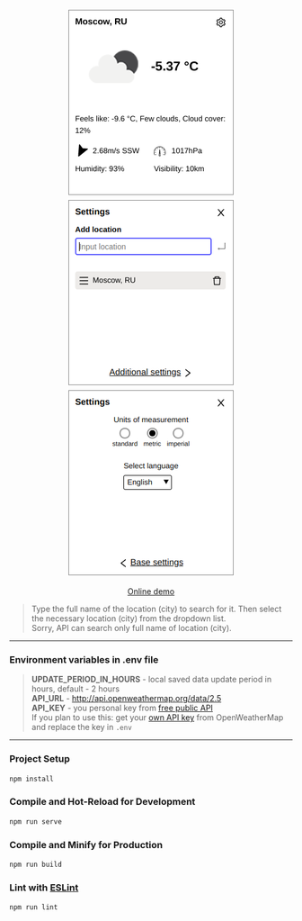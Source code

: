<p align="center">
    <img src="docs/example1.png" alt="img" width="298" height="335" >
    <img src="docs/example2.png" alt="img" width="298" height="335" >
    <img src="docs/example3.png" alt="img" width="298" height="335" >
</p>
<p align="center">
    <a href="https://weather-widget-alpha.vercel.app">Online demo</a>
</p>

>Type the full name of the location (city) to search for it. Then select the necessary location (city) from the dropdown list.  
>Sorry, API can search only full name of location (city).
---
### Environment variables in .env file

> **UPDATE_PERIOD_IN_HOURS** - local saved data update period in hours, default - 2 hours  
> **API_URL** - http://api.openweathermap.org/data/2.5  
> **API_KEY** - you personal key from [free public API](http://api.openweathermap.org)  
> If you plan to use this: get your [own API key](https://openweathermap.org/appid#get) from OpenWeatherMap and replace the key in `.env`
---    
### Project Setup

```sh
npm install
```

### Compile and Hot-Reload for Development

```sh
npm run serve
```

### Compile and Minify for Production

```sh
npm run build
```

### Lint with [ESLint](https://eslint.org/)

```sh
npm run lint
```
